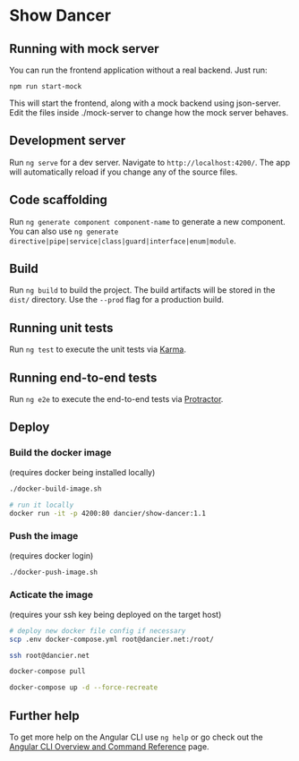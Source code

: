 # Show Dancer

## Running with mock server

You can run the frontend application without a real backend. Just run:

```npm run start-mock```

This will start the frontend, along with a mock backend using json-server.
Edit the files inside ./mock-server to change how the mock server behaves.

## Development server

Run `ng serve` for a dev server. Navigate to `http://localhost:4200/`. The app will automatically reload if you change any of the source files.

## Code scaffolding

Run `ng generate component component-name` to generate a new component. You can also use `ng generate directive|pipe|service|class|guard|interface|enum|module`.

## Build

Run `ng build` to build the project. The build artifacts will be stored in the `dist/` directory. Use the `--prod` flag for a production build.

## Running unit tests

Run `ng test` to execute the unit tests via [Karma](https://karma-runner.github.io).

## Running end-to-end tests

Run `ng e2e` to execute the end-to-end tests via [Protractor](http://www.protractortest.org/).

## Deploy

### Build the docker image

(requires docker being installed locally)
```bash
./docker-build-image.sh

# run it locally
docker run -it -p 4200:80 dancier/show-dancer:1.1 
```
### Push the image
(requires docker login)
```bash
./docker-push-image.sh
```
### Acticate the image
(requires your ssh key being deployed on the target host)
```bash
# deploy new docker file config if necessary
scp .env docker-compose.yml root@dancier.net:/root/

ssh root@dancier.net

docker-compose pull

docker-compose up -d --force-recreate
```

## Further help

To get more help on the Angular CLI use `ng help` or go check out the [Angular CLI Overview and Command Reference](https://angular.io/cli) page.

